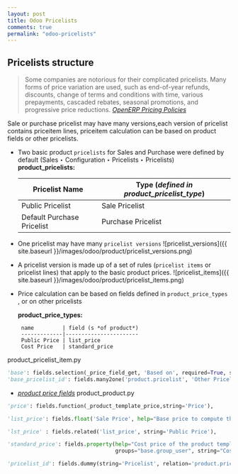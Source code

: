 ```yaml
---
layout: post
title: Odoo Pricelists 
comments: true
permalink: "odoo-pricelists"
---
```

## Pricelists structure
> Some companies are notorious for their complicated pricelists. Many forms of price variation are used, such as end-of-year refunds, discounts, change of terms and conditions with time, various prepayments, cascaded rebates, seasonal promotions, and progressive price reductions. [*OpenERP Pricing Policies*](https://doc.odoo.com/book/6/6_16_Sales/6_16_Sales_pricing/#creating-price-lists)

Sale or purchase pricelist may have many versions,each version of pricelist contains priceitem lines,
priceitem calculation can be based on product fields or other pricelists.


*  Two basic product `pricelists` for Sales and Purchase were defined by default (Sales ‣ Configuration ‣ Pricelists ‣ Pricelists)  
__product_pricelists:__

	Pricelist Name             |  Type (*defined in product\_pricelist\_type*)
	-------------              |-----------------------
	Public Pricelist           | Sale Pricelist
	Default Purchase Pricelist | Purchase Pricelist


*  One pricelist may have many `pricelist versions`
![pricelist_versions]({{ site.baseurl }}/images/odoo/product/pricelist_versions.png)

*  A pricelist version is made up of a set of rules (`pricelist items` or pricelist lines) that apply to the basic product prices.
![pricelist_items]({{ site.baseurl }}/images/odoo/product/pricelist_items.png)

*  Price calculation can be based on fields defined in `product_price_types` , or on other pricelists

	__product\_price\_types:__  

		name         | field (s *of product*)
		-------------|-----------------------
		Public Price | list_price
		Cost Price   | standard_price

product\_pricelist\_item.py

``` python
'base': fields.selection(_price_field_get, 'Based on', required=True, size=-1, help="Base price for computation."),
'base_pricelist_id': fields.many2one('product.pricelist', 'Other Pricelist')
```

*  [*product price fields*](http://www.mindissoftware.com/2014/12/23/Odoo-Product-price/)  product_product.py 

``` python
'price': fields.function(_product_template_price,string='Price'),

'list_price': fields.float('Sale Price', help="Base price to compute the customer price. Sometimes called the catalog price."),

'lst_price' : fields.related('list_price', string='Public Price'),

'standard_price': fields.property(help="Cost price of the product template used for standard stock valuation in accounting and used as a base price on purchase orders.", 
                                  groups="base.group_user", string="Cost Price"),

'pricelist_id': fields.dummy(string='Pricelist', relation='product.pricelist', type='many2one'),
```